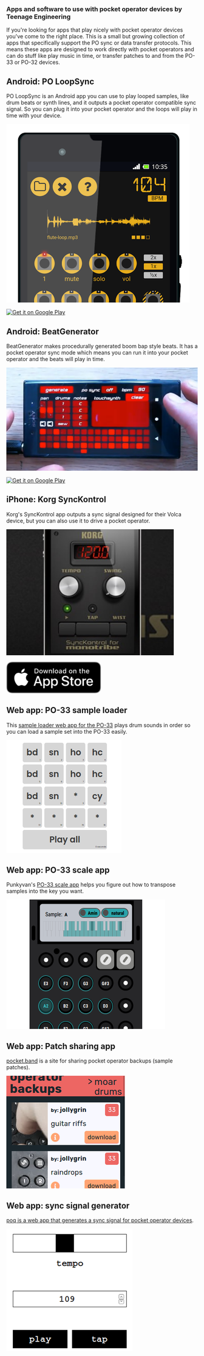 ### Apps and software to use with pocket operator devices by Teenage Engineering

If you're looking for apps that play nicely with pocket operator devices you've come to the right place. This is a small but growing collection of apps that specifically support the PO sync or data transfer protocols. This means these apps are designed to work directly with pocket operators and can do stuff like play music in time, or transfer patches to and from the PO-33 or PO-32 devices.

## Android: PO LoopSync

PO LoopSync is an Android app you can use to play looped samples, like drum beats or synth lines, and it outputs a pocket operator compatible sync signal. So you can plug it into your pocket operator and the loops will play in time with your device.

[![PO LoopSync android app with pocket operator sync](img/content/po-loopsync.png)](https://play.google.com/store/apps/details?id=cx.mccormick.poloopsync)

<a href='https://play.google.com/store/apps/details?id=cx.mccormick.poloopsync&pcampaignid=pcampaignidMKT-Other-global-all-co-prtnr-py-PartBadge-Mar2515-1'>
  <img alt='Get it on Google Play' src='https://play.google.com/intl/en_us/badges/static/images/badges/en_badge_web_generic.png' class="button"/>
</a>

## Android: BeatGenerator 

BeatGenerator makes procedurally generated boom bap style beats. It has a pocket operator sync mode which means you can run it into your pocket operator and the beats will play in time.

[![BeatGenerator android app with pocket operator sync](img/content/beat-generator-app-screenshot.png)](https://play.google.com/store/apps/details?id=cx.mccormick.canofbeats)

<a href='https://play.google.com/store/apps/details?id=cx.mccormick.canofbeats&pcampaignid=pcampaignidMKT-Other-global-all-co-prtnr-py-PartBadge-Mar2515-1'>
  <img alt='Get it on Google Play' src='https://play.google.com/intl/en_us/badges/static/images/badges/en_badge_web_generic.png' class="button"/>
</a>

## iPhone: Korg SyncKontrol

Korg's SyncKontrol app outputs a sync signal designed for their Volca device, but you can also use it to drive a pocket operator.

[![Korg SyncKontrol app](img/content/korg-synckontrol.png)](https://apps.apple.com/us/app/korg-synckontrol-for-monotribe/id438617344)

<a href="https://apps.apple.com/us/app/korg-synckontrol-for-monotribe/id438617344">
  <img src="img/content/app-link-apple.svg" alt="Download on the App Store" style="border-radius: 13px; width: 250px; height: 83px;" class="button">
</a>

## Web app: PO-33 sample loader

This [sample loader web app for the PO-33](https://rileyjshaw.com/po-33/) plays drum sounds in order so you can load a sample set into the PO-33 easily.

[![PO-33 sample loader web app](img/content/po-33-sample-loader-webapp.png)](https://rileyjshaw.com/po-33/)

## Web app: PO-33 scale app

Punkyvan's [PO-33 scale app](https://punkyv4n.me/po-33-scale-app/) helps you figure out how to transpose samples into the key you want.

[![PO-33 scale webapp](img/content/po-33-scale-webapp.png)](https://punkyv4n.me/po-33-scale-app/)

## Web app: Patch sharing app

[pocket.band](https://pocket.band/) is a site for sharing pocket operator backups (sample patches).

[![backups share web app](img/content/po-33-backups-share-webapp.png)](https://pocket.band/)

## Web app: sync signal generator

[poq is a web app that generates a sync signal for pocket operator devices](https://dopeloop.ai/poq).

[![sync signal generator web app](img/content/poq-sync-signal-webapp.png)](https://dopeloop.ai/poq)
